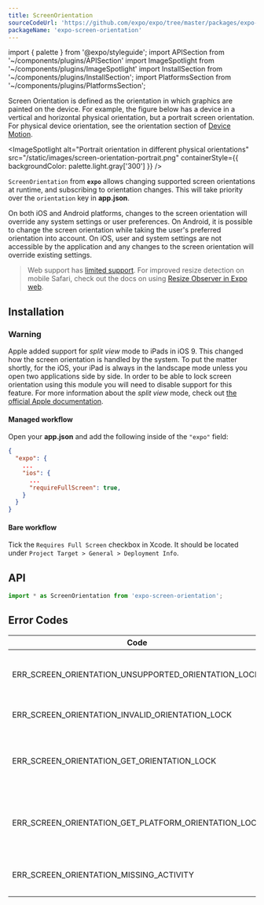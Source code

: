 ```yaml
---
title: ScreenOrientation
sourceCodeUrl: 'https://github.com/expo/expo/tree/master/packages/expo-screen-orientation'
packageName: 'expo-screen-orientation'
---
```


import { palette } from '@expo/styleguide';
import APISection from '~/components/plugins/APISection'
import ImageSpotlight from '~/components/plugins/ImageSpotlight'
import InstallSection from '~/components/plugins/InstallSection';
import PlatformsSection from '~/components/plugins/PlatformsSection';

Screen Orientation is defined as the orientation in which graphics are painted on the device. For example, the figure below has a device in a vertical and horizontal physical orientation, but a portrait screen orientation. For physical device orientation, see the orientation section of [Device Motion](devicemotion.md).

<ImageSpotlight alt="Portrait orientation in different physical orientations" src="/static/images/screen-orientation-portrait.png" containerStyle={{ backgroundColor: palette.light.gray['300'] }}  />

`ScreenOrientation` from **`expo`** allows changing supported screen orientations at runtime, and subscribing to orientation changes. This will take priority over the `orientation` key in **app.json**.

On both iOS and Android platforms, changes to the screen orientation will override any system settings or user preferences. On Android, it is possible to change the screen orientation while taking the user's preferred orientation into account. On iOS, user and system settings are not accessible by the application and any changes to the screen orientation will override existing settings.

> Web support has [limited support](https://caniuse.com/#feat=deviceorientation). For improved resize detection on mobile Safari, check out the docs on using [Resize Observer in Expo web](../../../guides/customizing-webpack.md#resizeobserver).

<PlatformsSection android emulator ios simulator web />

## Installation

<InstallSection packageName="expo-screen-orientation" />

### Warning

Apple added support for _split view_ mode to iPads in iOS 9. This changed how the screen orientation is handled by the system. To put the matter shortly, for the iOS, your iPad is always in the landscape mode unless you open two applications side by side. In order to be able to lock screen orientation using this module you will need to disable support for this feature. For more information about the _split view_ mode, check out [the official Apple documentation](https://support.apple.com/en-us/HT207582).

#### Managed workflow

Open your **app.json** and add the following inside of the `"expo"` field:

```json
{
  "expo": {
    ...
    "ios": {
      ...
      "requireFullScreen": true,
    }
  }
}
```

#### Bare workflow

Tick the `Requires Full Screen` checkbox in Xcode. It should be located under `Project Target > General > Deployment Info`.

## API

```js
import * as ScreenOrientation from 'expo-screen-orientation';
```

<APISection packageName="expo-screen-orientation" apiName="ScreenOrientation" />

## Error Codes

| Code                                                 | Description                                                                                      |
| ---------------------------------------------------- | ------------------------------------------------------------------------------------------------ |
| ERR_SCREEN_ORIENTATION_UNSUPPORTED_ORIENTATION_LOCK  | The platform does not support the [`OrientationLock`](#screenorientationorientationlock) policy. |
| ERR_SCREEN_ORIENTATION_INVALID_ORIENTATION_LOCK      | An invalid [`OrientationLock`](#screenorientationorientationlock) was passed in.                 |
| ERR_SCREEN_ORIENTATION_GET_ORIENTATION_LOCK          | __Android Only.__ An unknown error occurred when trying to get the orientation lock.             |
| ERR_SCREEN_ORIENTATION_GET_PLATFORM_ORIENTATION_LOCK | __Android Only.__ An unknown error occurred when trying to get the platform orientation lock.    |
| ERR_SCREEN_ORIENTATION_MISSING_ACTIVITY              | __Android Only.__ Could not get the current activity.                                            |
